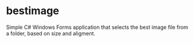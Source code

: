 # bestimage
Simple C# Windows Forms application that selects the best image file from a folder, based on size and aligment.